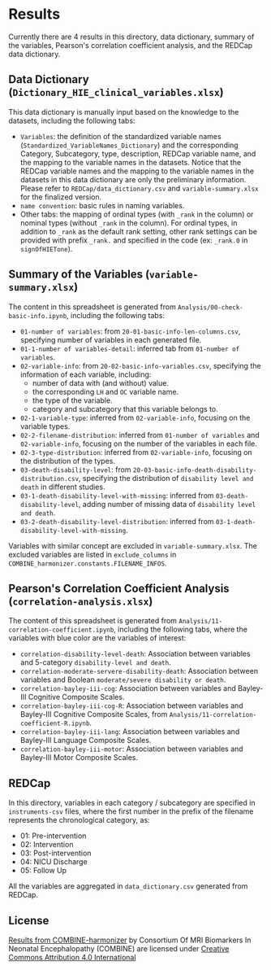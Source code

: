 # Results

Currently there are 4 results in this directory, data dictionary, summary of the variables, Pearson's correlation coefficient analysis, and the REDCap data dictionary.

## Data Dictionary (`Dictionary_HIE_clinical_variables.xlsx`)

This data dictionary is manually input based on the knowledge to the datasets, including the following tabs:
* `Variables`: the definition of the standardized variable names (`Standardized_VariableNames_Dictionary`) and the corresponding Category, Subcategory, type, description, REDCap variable name, and the mapping to the variable names in the datasets. Notice that the REDCap variable names and the mapping to the variable names in the datasets in this data dictionary are only the preliminary information. Please refer to `REDCap/data_dictionary.csv` and `variable-summary.xlsx` for the finalized version.
* `name convention`: basic rules in naming variables.
* Other tabs: the mapping of ordinal types (with `_rank` in the column) or nominal types (without `_rank` in the column). For ordinal types, in addition to `_rank` as the default rank setting, other rank settings can be provided with prefix `_rank.` and specified in the code (ex: `_rank.0` in `signOfHIETone`).

## Summary of the Variables (`variable-summary.xlsx`)

The content in this spreadsheet is generated from `Analysis/00-check-basic-info.ipynb`, including the following tabs:
* `01-number of variables`: from `20-01-basic-info-len-columns.csv`, specifying number of variables in each generated file.
* `01-1-number of variables-detail`: inferred tab from `01-number of variables`.
* `02-variable-info`: from `20-02-basic-info-variables.csv`, specifying the information of each variable, including:
    * number of data with (and without) value.
    * the corresponding `LH` and `OC` variable name.
    * the type of the variable.
    * category and subcategory that this variable belongs to.
* `02-1-variable-type`: inferred from `02-variable-info`, focusing on the variable types.
* `02-2-filename-distribution`: inferred from `01-number of variables` and `02-variable-info`, focusing on the number of the variables in each file.
* `02-3-type-distribution`: inferred from `02-variable-info`, focusing on the distribution of the types.
* `03-death-disability-level`: from `20-03-basic-info-death-disability-distribution.csv`, specifying the distribution of `disability level and death` in different studies.
* `03-1-death-disability-level-with-missing`: inferred from `03-death-disability-level`, adding number of missing data of `disability level and death`.
* `03-2-death-disability-level-distribution`: inferred from `03-1-death-disability-level-with-missing`.

Variables with similar concept are excluded in `variable-summary.xlsx`. The excluded variables are listed in `exclude_columns` in `COMBINE_harmonizer.constants.FILENAME_INFOS`.

## Pearson's Correlation Coefficient Analysis (`correlation-analysis.xlsx`)

The content of this spreadsheet is generated from `Analysis/11-correlation-coefficient.ipynb`, including the following tabs, where the variables with blue color are the variables of interest:
* `correlation-disability-level-death`: Association between variables and 5-category `disability-level and death`.
* `correlation-moderate-servere-disability-death`: Association between variables and Boolean `moderate/severe disability or death`.
* `correlation-bayley-iii-cog`: Association between variables and Bayley-III Cognitive Composite Scales.
* `correlation-bayley-iii-cog-R`: Association between variables and Bayley-III Cognitive Composite Scales, from `Analysis/11-correlation-coefficient-R.ipynb`.
* `correlation-bayley-iii-lang`: Association between variables and Bayley-III Language Composite Scales.
* `correlation-bayley-iii-motor`: Association between variables and Bayley-III Motor Composite Scales.

## REDCap

In this directory, variables in each category / subcategory are specified in `instruments-csv` files, where the first number in the prefix of the filename represents the chronological category, as:
* 01: Pre-intervention
* 02: Intervention
* 03: Post-intervention
* 04: NICU Discharge
* 05: Follow Up

All the variables are aggregated in `data_dictionary.csv` generated from REDCap.

## License

[Results from COMBINE-harmonizer](https://github.com/i3-research/COMBINE-harmonizer/tree/v1.1.0/results) by Consortium Of MRI Biomarkers In Neonatal Encephalopathy (COMBINE) are licensed under [Creative Commons Attribution 4.0 International](https://creativecommons.org/licenses/by/4.0)
